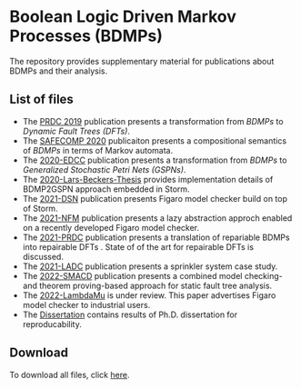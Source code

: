 # Boolean Logic Driven Markov Processes (BDMPs)

The repository provides supplementary material for publications about BDMPs and their analysis.

## List of files
- The [PRDC 2019](2019-PRDC) publication presents a transformation from *BDMPs* to *Dynamic Fault Trees (DFTs)*.
- The [SAFECOMP 2020](2020-SAFECOMP) publicaiton presents a compositional semantics of *BDMPs* in terms of Markov automata.
- The [2020-EDCC](2020-EDCC) publication presents a transformation from *BDMPs* to *Generalized Stochastic Petri Nets (GSPNs)*.
- The [2020-Lars-Beckers-Thesis](2020-Lars-Beckers-Masters-Thesis) provides implementation details of BDMP2GSPN approach embedded in Storm. 
- The [2021-DSN](2021-DSN) publication presents Figaro model checker build on top of Storm.
- The [2021-NFM](2021-NFM) publication presents a lazy abstraction approch enabled on a recently developed Figaro model checker.
- The [2021-PRDC](2021-PRDC) publication presents a translation of repariable BDMPs into repairable DFTs . State of of the art for repairable DFTs is discussed.
- The [2021-LADC](2021-LADC) publication presents a sprinkler system case study. 
- The [2022-SMACD](2022-SMACD) publication presents a combined model checking- and theorem proving-based approach for static fault tree analysis.
- The [2022-LambdaMu](2022-LambdaMu) is under review. This paper advertises Figaro model checker to industrial users.
- The [Dissertation](Dissertation) contains results of Ph.D. dissertation for reproducability.


## Download
To download all files, click [here](https://github.com/moves-rwth/dft-bdmp/archive/master.zip).
